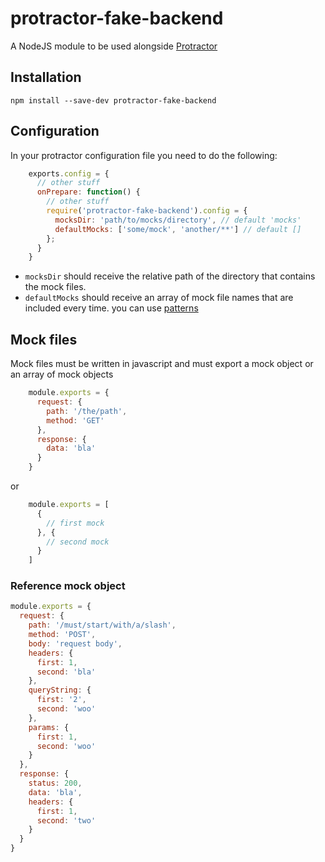 # protractor-fake-backend

A NodeJS module to be used alongside [Protractor](https://github.com/angular/protractor)

## Installation

    npm install --save-dev protractor-fake-backend

## Configuration

In your protractor configuration file you need to do the following:

```javascript
    exports.config = {
      // other stuff
      onPrepare: function() {
        // other stuff
        require('protractor-fake-backend').config = {
          mocksDir: 'path/to/mocks/directory', // default 'mocks'
          defaultMocks: ['some/mock', 'another/**'] // default []
        };
      }
    }
```

 - `mocksDir` should receive the relative path of the directory that contains the mock files.
 - `defaultMocks` should receive an array of mock file names that are included every time. you can use [patterns](https://github.com/sindresorhus/globby#globbing-patterns)

## Mock files

Mock files must be written in javascript and must export a mock object or an array of mock objects

```javascript
    module.exports = {
      request: {
        path: '/the/path',
        method: 'GET'
      },
      response: {
        data: 'bla'
      }
    }
```
or
```javascript
    module.exports = [
      {
        // first mock
      }, {
        // second mock
      }
    ]
```

### Reference mock object

```javascript
module.exports = {
  request: {
    path: '/must/start/with/a/slash',
    method: 'POST',
    body: 'request body',
    headers: {
      first: 1,
      second: 'bla'
    },
    queryString: {
      first: '2',
      second: 'woo'
    },
    params: {
      first: 1,
      second: 'woo'
    }
  },
  response: {
    status: 200,
    data: 'bla',
    headers: {
      first: 1,
      second: 'two'
    }
  }
}
```
